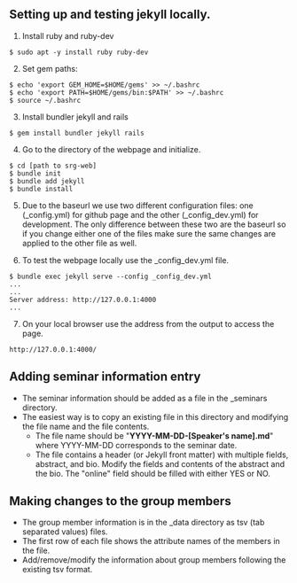 ## Setting up and testing jekyll locally.

1. Install ruby and ruby-dev

```
$ sudo apt -y install ruby ruby-dev
```

2. Set gem paths:

```
$ echo 'export GEM_HOME=$HOME/gems' >> ~/.bashrc
$ echo 'export PATH=$HOME/gems/bin:$PATH' >> ~/.bashrc
$ source ~/.bashrc
```

3. Install bundler jekyll and rails

```
$ gem install bundler jekyll rails
```

4. Go to the directory of the webpage and initialize.

```
$ cd [path to srg-web]
$ bundle init
$ bundle add jekyll
$ bundle install
```

5. Due to the baseurl we use two different configuration files: one (\_config.yml) for github page and the other (\_config\_dev.yml) for development. The only difference between these two are the baseurl so if you change either one of the files make sure the same changes are applied to the other file as well.

6. To test the webpage locally use the \_config\_dev.yml file.

```
$ bundle exec jekyll serve --config _config_dev.yml
...
...
Server address: http://127.0.0.1:4000
...
```

7. On your local browser use the address from the output to access the page.

```
http://127.0.0.1:4000/
```

## Adding seminar information entry

* The seminar information should be added as a file in the \_seminars directory.
* The easiest way is to copy an existing file in this directory and modifying the file name and the file contents.
    * The file name should be "**YYYY-MM-DD-\[Speaker's name\].md**" where YYYY-MM-DD corresponds to the seminar date. 
    * The file contains a header (or Jekyll front matter) with multiple fields, abstract, and bio. Modify the fields and contents of the abstract and the bio. The "online" field should be filled with either YES or NO.

## Making changes to the group members

* The group member information is in the \_data directory as tsv (tab separated values) files.
* The first row of each file shows the attribute names of the members in the file.
* Add/remove/modify the information about group members following the existing tsv format.  

